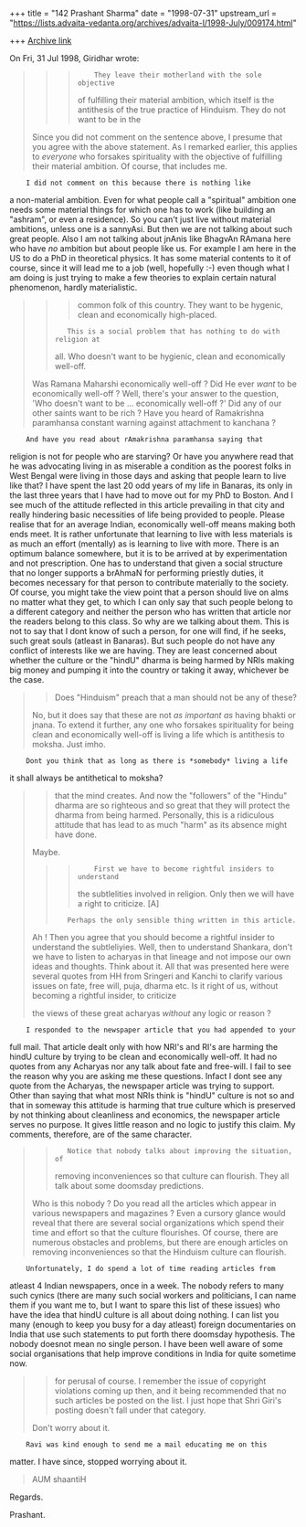 +++
title = "142 Prashant Sharma"
date = "1998-07-31"
upstream_url = "https://lists.advaita-vedanta.org/archives/advaita-l/1998-July/009174.html"

+++
[Archive link](https://lists.advaita-vedanta.org/archives/advaita-l/1998-July/009174.html)

On Fri, 31 Jul 1998, Giridhar wrote:

> >>
> >>         They leave their motherland with the sole objective
> >> of fulfilling their material ambition, which itself is the antithesis
> >> of the true practice of Hinduism. They do not want to be in the
>
> Since you did not comment on the sentence above, I presume that
> you agree with the above statement. As I remarked earlier, this
> applies to _everyone_ who forsakes spirituality with the objective
> of fulfilling their material ambition. Of course, that includes me.

        I did not comment on this because there is nothing like
a non-material ambition. Even for what people call a "spiritual" ambition
one needs some material things for which one has to work (like building an
"ashram", or even a residence). So you can't just live without material
ambitions, unless one is a sannyAsi.  But then we are not talking about
such great people. Also I am not talking about jnAnis like
BhagvAn RAmana here who have *no* ambition but about people like us. For
example I am here in the US to do a PhD in theoretical physics. It has
some material contents to it of course, since it will lead me to a job
(well, hopefully :-) even though what I am doing is just trying to make a
few theories to explain certain natural phenomenon, hardly materialistic.

>
> >> common folk of this country. They want to be hygenic, clean and
> >> economically high-placed.
> >
> >        This is a social problem that has nothing to do with religion at
> >all. Who doesn't want to be hygienic, clean and economically well-off.
>
>  Was Ramana Maharshi economically well-off ? Did He ever
> _want_ to be economically well-off ? Well, there's your answer to the
> question, 'Who doesn't want to be ... economically well-off ?'  Did any of
> our other saints want to be rich ? Have you heard of Ramakrishna paramhansa
> constant warning against attachment to kanchana ?
>
        And have you read about rAmakrishna paramhansa saying that
religion is not for people who are starving? Or have you anywhere read
that he was advocating living in as miserable a condition as the poorest
folks in West Bengal were living in those days and asking that people learn to
live like that?
I have spent the last 20 odd years of my life in Banaras, its only in the
last three years that I have had to move out for my PhD to Boston.  And I
see much of the attitude reflected in this article prevailing in that city
and really hindering basic necessities of life being provided to people.
Please realise that for an average  Indian, economically well-off means
making both ends meet. It is rather unfortunate that learning to live with
less materials is as much an effort (mentally) as is learning to live with
more. There is an optimum balance somewhere, but it is to be arrived at by
experimentation and not prescription. One has to understand that given a
social structure that no longer supports a brAhmaN for performing priestly
duties, it becomes necessary for that person to contribute materially to
the society.  Of course, you might take the view point that a person
should live on alms no matter what they get, to which I can only say that
such people belong to a different category and neither the person who has
written that article nor the readers belong to this class. So why are we
talking about them.  This is not to say that I dont know of such a person,
for one will find, if he seeks, such great souls (atleast in Banaras). But
such people do not have any conflict of interests like we are having. They
are least concerned about whether the culture or the "hindU" dharma is
being harmed by NRIs making big money and pumping it into the country or
taking it away, whichever be the case.

> >Does "Hinduism" preach that a man should not be any of these?
>
> No, but it does say that these are not _as important as_ having bhakti or
> jnana. To extend it further, any one who forsakes
> spirituality for being clean and economically  well-off is living a life which
> is antithesis to moksha. Just imho.
>
>
        Dont you think that as long as there is *somebody* living a life
it shall always be antithetical to moksha?


> >that the mind creates. And now the "followers" of the "Hindu" dharma are
> >so righteous and so great that they will protect the dharma from being
> >harmed. Personally, this is a ridiculous attitude that has lead to as much
> >"harm" as its absence might have done.
>
> Maybe.
>
> >>
> >>         First we have to become rightful insiders to understand
> >> the subtlelities involved in religion. Only then we will have a
> >> right to criticize. [A]
> >
> >        Perhaps the only sensible thing written in this article.
>
>
> Ah ! Then you agree that you should become a rightful insider to
> understand the subtleliyies. Well, then to understand Shankara, don't
> we have to listen to acharyas in that lineage and not impose our own
> ideas and thoughts. Think about it. All that was presented here were
> several quotes from HH from Sringeri and Kanchi to clarify various
> issues on fate, free will, puja, dharma etc.
> Is it right of us, without becoming a rightful insider, to criticize
>
> the views of these great acharyas _without_ any logic or reason ?
>

        I responded to the newspaper article that you had appended to your
full mail.  That article dealt only with how NRI's and RI's are harming
the hindU culture by trying to be clean and economically well-off.  It
had no quotes from any Acharyas nor any talk about fate and free-will. I
fail to see the reason why you are asking me these questions.  Infact I
dont see any quote  from the Acharyas, the newspaper article was
trying to support.  Other than saying that what most NRIs think is "hindU"
culture is not so and that in someway this attitude is harming that true
culture which is preserved by not thinking about cleanliness and
economics, the newspaper article serves no purpose.  It gives little
reason and no logic to justify this claim. My comments, therefore, are of
the same character.


> >        Notice that nobody talks about improving the situation, of
> >removing inconveniences so that culture can flourish. They all talk about
> >some doomsday predictions.
>
> Who is this nobody ? Do you read all the articles which appear in various
> newspapers and magazines ? Even a cursory glance would reveal that there
> are several social organizations which spend their time and effort so that
> the culture flourishes. Of course, there are numerous obstacles and problems,
> but there are enough articles on removing inconveniences so that the Hinduism
> culture can flourish.
>
>
        Unfortunately, I do spend a lot of time reading articles from
atleast 4 Indian newspapers, once in a week.  The nobody refers to many
such cynics (there are many such social workers and politicians, I can
name them if you want me to, but I want to spare this list of these
issues) who have the idea that hindU culture is all about doing nothing.
I can list you many (enough to keep you busy for a day atleast) foreign
documentaries on India that use such statements to put forth there
doomsday hypothesis.  The nobody doesnot mean no single person.  I have
been well aware of some social organisations that help improve conditions
in India for quite sometime now.


> >for perusal of course.  I remember the issue of copyright violations
> >coming up then, and it being recommended that no such articles be posted
> >on the list. I just hope that Shri Giri's posting doesn't fall under that
> >category.
>
> Don't worry about it.
>
        Ravi was kind enough to send me a mail educating me on this
matter.  I have since, stopped worrying about it.

> AUM shaantiH
>

Regards.

Prashant.

